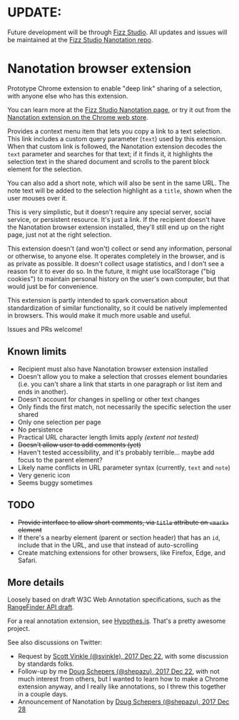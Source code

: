 # UPDATE:
Future development will be through [Fizz Studio](https://fizz.studio/nanotation/). All updates and issues will be maintained at the [Fizz Studio Nanotation repo](https://github.com/fizzstudio/nanotation).


# Nanotation browser extension

Prototype Chrome extension to enable "deep link" sharing of a selection, with anyone else who has this extension.

You can learn more at the [Fizz Studio Nanotation page](https://fizz.studio/nanotation/), or try it out from the [Nanotation extension on the Chrome web store](https://chrome.google.com/webstore/detail/nanotation/eofaggkpbjobpbeafahaflnjkmgjlipo).

Provides a context menu item that lets you copy a link to a text selection. This link includes a custom query parameter (`text`) used by this extension. When that custom link is followed, the Nanotation extension decodes the `text` parameter and searches for that text; if it finds it, it highlights the selection text in the shared document and scrolls to the parent block element for the selection.

You can also add a short note, which will also be sent in the same URL. The note text will be added to the selection highlight as a `title`, shown when the user mouses over it.

This is very simplistic, but it doesn't require any special server, social service, or persistent resource. It's just a link. If the recipient doesn't have the Nanotation browser extension installed, they'll still end up on the right page, just not at the right selection.

This extension doesn't (and won't) collect or send any information, personal or otherwise, to anyone else. It operates completely in the browser, and is as private as possible. It doesn't collect usage statistics, and I don't see a reason for it to ever do so. In the future, it might use localStorage ("big cookies") to maintain personal history on the user's own computer, but that would just be for convenience.

This extension is partly intended to spark conversation about standardization of similar functionality, so it could be natively implemented in browsers. This would make it much more usable and useful.

Issues and PRs welcome!

## Known limits
- Recipient must also have Nanotation browser extension installed
- Doesn't allow you to make a selection that crosses element boundaries (i.e. you can't share a link that starts in one paragraph or list item and ends in another).
- Doesn't account for changes in spelling or other text changes
- Only finds the first match, not necessarily the specific selection the user shared
- Only one selection per page
- No persistence
- Practical URL character length limits apply _(extent not tested)_
- ~~Doesn't allow user to add comments (yet)~~
- Haven't tested accessibility, and it's probably terrible… maybe add focus to the parent element?
- Likely name conflicts in URL parameter syntax (currently, `text` and `note`)
- Very generic icon
- Seems buggy sometimes

## TODO
- ~~Provide interface to allow short comments, via `title` attribute on `<mark>` element~~
- If there's a nearby element (parent or section header) that has an `id`, include that in the URL, and use that instead of auto-scrolling
- Create matching extensions for other browsers, like Firefox, Edge, and Safari.

## More details
Loosely based on draft W3C Web Annotation specifications, such as the [RangeFinder API draft](http://w3c.github.io/rangefinder/).

For a real annotation extension, see [Hypothes.is](https://web.hypothes.is/). That's a pretty awesome project.

See also discussions on Twitter:
- Request by [Scott Vinkle (@svinkle), 2017 Dec 22](https://twitter.com/svinkle/status/944249198274400256), with some discussion by standards folks.
- Follow-up by me [Doug Schepers (@shepazu), 2017 Dec 22](https://twitter.com/shepazu/status/944344386040680448), with not much interest from others, but I wanted to learn how to make a Chrome extension anyway, and I really like annotations, so I threw this together in a couple days.
- Announcement of Nanotation by [Doug Schepers (@shepazu), 2017 Dec 28](https://twitter.com/shepazu/status/946469391545364485)
